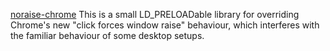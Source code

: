 [noraise-chrome]()
This is a small LD_PRELOADable library for overriding Chrome's new "click forces window raise" behaviour, which
interferes with the familiar behaviour of some desktop setups.

[noraise-chrome]: https://github.com/mk270/noraise-chrome
